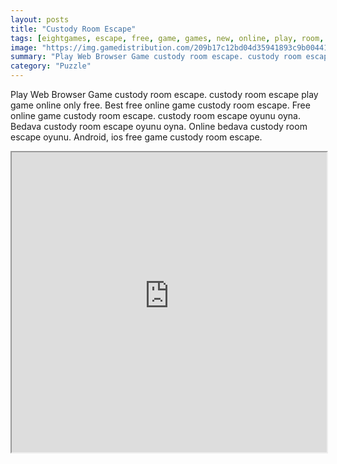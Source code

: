 ```yaml
---
layout: posts
title: "Custody Room Escape"
tags: [eightgames, escape, free, game, games, new, online, play, room, custody, download, free, online, games, oyna, game, free, games, play, play, games]
image: "https://img.gamedistribution.com/209b17c12bd04d35941893c9b004415c.jpg"
summary: "Play Web Browser Game custody room escape. custody room escape play game online only free. Best free online game custody room escape. Free online game custody room escape. custody room escape oyunu oyna. Bedava custody room escape oyunu oyna. Online bedava custody room escape oyunu. Android, ios free game custody room escape."
category: "Puzzle"
---
```


Play Web Browser Game custody room escape. custody room escape play game online only free. Best free online game custody room escape. Free online game custody room escape. custody room escape oyunu oyna. Bedava custody room escape oyunu oyna. Online bedava custody room escape oyunu. Android, ios free game custody room escape.

<iframe width="100%" height="480px;" src="https://flash.gamedistribution.com?game=209b17c12bd04d35941893c9b004415c"></iframe>